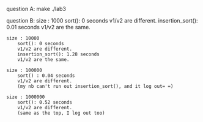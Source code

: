 question A:
	make
	./lab3

question B:
	size : 1000
		sort(): 0 seconds
		v1/v2 are different.
		insertion_sort(): 0.01 seconds
		v1/v2 are the same.

	size : 10000
		sort(): 0 seconds
		v1/v2 are different.
		insertion_sort(): 1.28 seconds
		v1/v2 are the same.

	size : 100000
		sort() : 0.04 seconds
		v1/v2 are different.
		(my nb can't run out insertion_sort(), and it log out= =)

	size : 1000000
		sort(): 0.52 seconds
		v1/v2 are different.
		(same as the top, I log out too)

